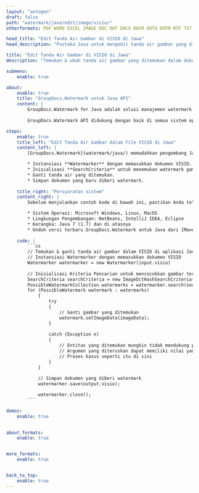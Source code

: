 ```yaml
---
layout: "autogen"
draft: false
path: "watermark/java/edit/image/visio/"
otherformats: PDF WORD EXCEL IMAGE DOC DOT DOCX DOCM DOTX DOTM RTF TXT XLSX XLSM XLTM XLT XLTX XLS XLSB XLAM SXC PPTX PPTM PPSX PPSM POTM POT POTX PPT PPS ODT BMP GIF JPEG JP2 PNG TIFF WEBP VSD VDX VSDX VSTX VSX VSSX VSDM VSSM VSTM VTX VDW VSS VST

head_title: "Edit Tanda Air Gambar di VISIO di Jawa"
head_description: "Pustaka Java untuk mengedit tanda air gambar yang ditemukan dalam file VISIO di aplikasi Java & J2SE menggunakan GroupDocs.Watermark API untuk Java."

title: "Edit Tanda Air Gambar di VISIO di Jawa"
description: "Temukan & ubah tanda air gambar yang ditemukan dalam dokumen VISIO dalam aplikasi Java & J2SE. Tambahkan tanda air gambar BMP, PNG, GIF & JPEG ke dokumen. Juga kelola ukuran tanda air, jenis font, sudut rotasi, dan posisi tanda air pada halaman dokumen, sesuai kebutuhan Anda."

submenu:
    enable: true

about:
    enable: true
    title: "GroupDocs.Watermark untuk Java API"
    content: |
        GroupDocs.Watermark for Java adalah solusi manajemen watermark lengkap untuk aplikasi Java. Pengembang dapat dengan cepat melakukan operasi manipulasi tanda air seperti; tambahkan, edit, cari, dan hapus berbagai jenis tanda air dari dalam dokumen semua format file populer. Mendukung bekerja dengan teks dan tanda air gambar dalam berbagai dokumen termasuk PDF, Microsoft Word, Excel, PowerPoint, VISIO, Email dan format gambar.
        
        GroupDocs.Watermark API didukung dengan baik di semua sistem operasi utama dan versi Java termasuk J2SE 7.0 (1.7), J2SE 8.0 (1.8) dan Java 10.

steps:
    enable: true
    title_left: "Edit Tanda Air Gambar dalam File VISIO di Jawa"
    content_left: |
        [GroupDocs.Watermark](watermark/java/) memudahkan pengembang Java untuk mengedit tanda air gambar (BMP, PNG, GIF, atau JPEG) dalam aplikasi mereka dengan menerapkan beberapa langkah mudah.

        * Instansiasi **Watermarker** dengan memasukkan dokumen VISIO.
        * Inisialisasi **SearchCriteria** untuk menemukan watermark gambar.
        * Ganti tanda air yang ditemukan.
        * Simpan dokumen yang baru diberi watermark.
        
    title_right: "Persyaratan sistem"
    content_right: |
        Sebelum menjalankan contoh kode di bawah ini, pastikan Anda telah menginstal prasyarat berikut di sistem Anda.

        * Sistem Operasi: Microsoft Windows, Linux, MacOS
        * Lingkungan Pengembangan: NetBeans, IntelliJ IDEA, Eclipse
        * Kerangka: Java 7 (1.7) dan di atasnya
        * Unduh versi terbaru GroupDocs.Watermark untuk Java dari [Maven](https://repository.groupdocs.com/webapp/#/artifacts/browse/tree/General/repo/com/groupdocs/groupdocs-watermark)
        
    code: |
        ```cs
        // Temukan & ganti tanda air gambar dalam VISIO di aplikasi Java
        // Instansiasi Watermarker dengan memasukkan dokumen VISIO
        Watermarker watermarker = new Watermarker(input.visio)
        
        // Inisialisasi Kriteria Pencarian untuk mencocokkan gambar tertentu
        SearchCriteria searchCriteria = new ImageDctHashSearchCriteria(logo.png);
        PossibleWatermarkCollection watermarks = watermarker.search(searchCriteria);
        for (PossibleWatermark watermark : watermarks)
            {
                try
                {
                    // Ganti gambar yang ditemukan
                    watermark.setImageData(imageData);
                }
                
                catch (Exception e)
                {
                    // Entitas yang ditemukan mungkin tidak mendukung pengeditan teks
                    // Argumen yang diteruskan dapat memiliki nilai yang tidak sesuai
                    // Proses kasus seperti itu di sini
                }
            }
            
            // Simpan dokumen yang diberi watermark
            watermarker.save(output.visio);

            watermarker.close();
        ```        

demos:
    enable: true
        

about_formats:
    enable: true


more_formats:
    enable: true


back_to_top:
    enable: true
---
```

